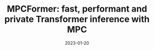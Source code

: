 ---
title: "MPCFormer: fast, performant and private Transformer inference with MPC"
excerpt: 'D. Li\*, R. Shao\*, H. Wang\*, H. Guo, E. P. Xing, H. Zhang, ICLR 2023, ($\color{red}{\text{Spotlight}}$) \[[link](https://openreview.net/forum?id=CWmvjOEhgH-)\]'
date: 2023-01-20
venue: 'ICLR'
pubtype: '2023'
excerpt_separator: ""
---